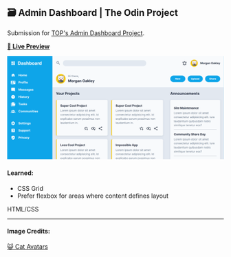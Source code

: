 ## 🗃️ Admin Dashboard | The Odin Project

Submission for [TOP's Admin Dashboard Project](https://www.theodinproject.com/lessons/node-path-intermediate-html-and-css-admin-dashboard).

**[🔗 Live Preview](https://1ynelle.github.io/admin-dash/)**

<img src="/images/admin-dash_top.png" alt="Admin Dashboard Site Image Preview" width="600">

#### Learned:

- CSS Grid
- Prefer flexbox for areas where content defines layout

HTML/CSS

---

#### Image Credits:
[😺 Cat Avatars](https://github.com/Laosing/cute-cat-avatars)
